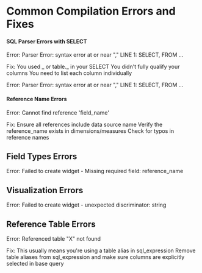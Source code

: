 # Common Compilation Errors and Fixes

#### SQL Parser Errors with SELECT

Error: Parser Error: syntax error at or near ","
LINE 1: SELECT, FROM ...

Fix:
You used _ or table._ in your SELECT
You didn't fully qualify your columns
You need to list each column individually

Error: Parser Error: syntax error at or near ","
LINE 1: SELECT, FROM ...

#### Reference Name Errors

Error: Cannot find reference 'field_name'

Fix:
Ensure all references include data source name
Verify the reference_name exists in dimensions/measures
Check for typos in reference names

## Field Types Errors

Error: Failed to create widget - Missing required field: reference_name

## Visualization Errors

Error: Failed to create widget - unexpected discriminator: string

## Reference Table Errors

Error: Referenced table "X" not found

Fix:
This usually means you're using a table alias in sql_expression
Remove table aliases from sql_expression and make sure columns are explicitly selected in base query
